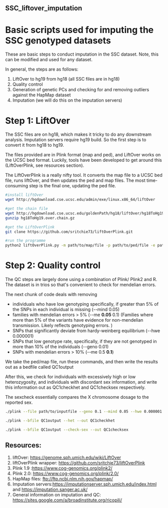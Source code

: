 ## SSC_liftover_imputation
# Basic scripts used for imputing the SSC genotyped datasets


These are basic steps to conduct imputation in the SSC dataset. Note, this can be modified and used for any dataset. 

In general, the steps are as follows:

 1. LiftOver to hg19 from hg18 (all SSC files are in hg18)
 2. Quality control
 3. Generation of genetic PCs and checking for and removing outliers against the HapMap dataset
 4. Imputation (we will do this on the imputation servers)
 
 
 # Step 1: LiftOver
 
The SSC files are on hg18, which makes it tricky to do any downstream analysis. Imputation servers require hg19 build. So the first step is to convert it from hg18 to hg19.

The files provided are in Plink format (map and ped), and LiftOver works on the UCSC bed format. Luckily, tools have been developed to get around this (LiftOverPlink, see resources section). 

The LiftOverPlink is a really nifty tool. It converts the map file to a UCSC bed file, runs liftOver, and then updates the ped and map files. The most time-consuming step is the final one, updating the ped file. 

```bash
#install liftOver
wget http://hgdownload.cse.ucsc.edu/admin/exe/linux.x86_64/liftOver

#get the chain file
wget http://hgdownload.cse.ucsc.edu/goldenPath/hg18/liftOver/hg18ToHg19.over.chain.gz
gunzip hg18ToHg19.over.chain.gz

#get the LiftOverPlink
git clone https://github.com/sritchie73/liftOverPlink.git

#run the programme
python2 liftOverPlink.py -m path/to/map/file -p path/to/ped/file -e path/to/liftover -o outputname -c path/to/chainfile

```

 # Step 2: Quality control
 
 The QC steps are largely done using a combination of Plink/ Plink2 and R. The dataset is in trios so that's convenient to check for mendelian errors.

The next chunk of code deals with removing 
 - individuals who have low genotyping specifically, if greater than 5% of the SNPs in each individual is missing (--mind 0.05)
 - families with mendelian errors > 5% (--me **0.05** 0.1) (Families where more than 5% of the variants have evidence for non-mendelian transmission. Likely reflects genotyping errors. )
 - SNPs that significantly deviate from hardy-weinberg equilibrium (--hwe 0.000001)
 - SNPs that low genotype rate, specifically, if they are not genotyped in more than 10% of the individuals (--geno 0.01)
 - SNPs with mendelian errors > 10% (--me 0.5 **0.1**)

We take the ped/map file, run these commands, and then write the results out as a bedfile called QC1output

After this, we check for individuals with excessively high or low heterozygosity, and individuals with discordant sex information, and write this information out as QC1checkhet and QC1checksex respectively. 

The sexcheck essentially compares the X chromosome dosage to the reported sex. 
 
 ```bash
 ./plink --file path/to/inputfile --geno 0.1 --mind 0.05 --hwe 0.000001 --me 0.05 0.1 --make-bed --out QC1output
 
 ./plink --bfile QC1output --het --out QC1checkhet
 
 ./plink --bfile QC1output --check-sex --out QC1checksex
 
```








## Resources:

1. liftOver: https://genome.sph.umich.edu/wiki/LiftOver
2. liftOverPlink wrapper: https://github.com/sritchie73/liftOverPlink
3. Plink 1.9 :https://www.cog-genomics.org/plink2/
4. Plink 2.0: https://www.cog-genomics.org/plink/2.0/
5. HapMap files: ftp://ftp.ncbi.nlm.nih.gov/hapmap/
6. Imputation servers:https://imputationserver.sph.umich.edu/index.html and https://imputation.sanger.ac.uk/
7. General information on imputation and QC: https://sites.google.com/a/broadinstitute.org/ricopili/




